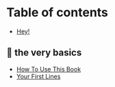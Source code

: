 # Table of contents

* [Hey!](README.md)

## 🧱 the very basics

* [How To Use This Book](the-very-basics/how-to-use-this-book.md)
* [Your First Lines](the-very-basics/your-first-lines.md)
